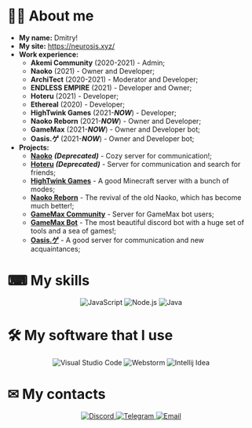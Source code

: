 # 👨‍💻 About me

* **My name:** Dmitry!
* **My site:** https://neurosis.xyz/
* **Work experience:**
    - **Akemi Community** (2020-2021) - Admin;
    - **Naoko** (2021) - Owner and Developer;
    - **ArchiTect** (2020-2021) - Moderator and Developer;
    - **ENDLESS EMPIRE** (2021) - Developer and Owner;
    - **Hoteru** (2021) - Developer;
    - **Ethereal** (2020) - Developer;
    - **HighTwink Games** (2021-***NOW***) - Developer;
    - **Naoko Reborn** (2021-***NOW***) - Owner and Developer;
    - **GameMax** (2021-***NOW***) - Owner and Developer bot;
    - **Oasis.ゲ** (2021-***NOW***) - Owner and Developer bot;
* **Projects:**
    - [**Naoko**](https://discord.gg/SfRmKNjh6b) ***(Deprecated)*** - Cozy server for communication!;
    - [**Hoteru**](https://discord.gg/SfRmKNjh6b) ***(Deprecated)*** - Server for communication and search for friends;
    - [**HighTwink Games**](https://discord.gg/YP432z25UM) - A good Minecraft server with a bunch of modes;
    - [**Naoko Reborn**](https://discord.gg/pSXKf5J7Dc) - The revival of the old Naoko, which has become much better!;
    - [**GameMax Community**](https://discord.gg/tvfjpjYc7c) - Server for GameMax bot users;
    - [**GameMax Bot**](https://neurosis.xyz/gamemax) - The most beautiful discord bot with a huge set of tools and a sea of games!;
    - [**Oasis.ゲ**](https://discord.gg/9YRzDnmgFP) - A good server for communication and new acquaintances;

# ⌨ My skills
<p align="center">
    <img alt="JavaScript" src="https://img.shields.io/badge/JavaScript-F7DF1E?&style=for-the-badge&logo=JavaScript&logoColor=222222" />
    <img alt="Node.js" src="https://img.shields.io/badge/Node.js-339933?style=for-the-badge&logo=Node.js&logoColor=white" />
    <img alt="Java" src="https://img.shields.io/badge/Java-292929?style=for-the-badge&logo=Java&logoColor=e91f32" />

</p>

# 🛠 My software that I use
<p align="center">
    <img alt="Visual Studio Code" src="https://img.shields.io/badge/Visual%20Studio%20Code-007ACC?&style=for-the-badge&logo=Visual-Studio-Code&logoColor=white" />
    <img alt="Webstorm" src="https://img.shields.io/badge/Webstorm%20-4B32C3?&style=for-the-badge&logo=Webstorm&logoColor=white" />
    <img alt="Intellij Idea" src="https://img.shields.io/badge/Intellij Idea%20%20-fe315d?&style=for-the-badge&logo=Intellij-Idea&logoColor=white" />
</p>

# ✉ My contacts
<p align= "center">
    <a href="https://discord.gg/pSXKf5J7Dc"> <img alt="Discord" src="https://img.shields.io/badge/Discord-7289DA?&style=for-the-badge&logo=Discord&logoColor=white" /> </a>
    <a href="https://t.me/neurosiyes"> <img alt="Telegram" src="https://img.shields.io/badge/Telegram-26A5E4?&style=for-the-badge&logo=Telegram&logoColor=white" /> </a>
    <a href="mailto:Harume-outlook.com"> <img alt="Email" src="https://img.shields.io/badge/Email-EA4335?&style=for-the-badge&logo=Gmail&logoColor=white" /> </a>
</p>
